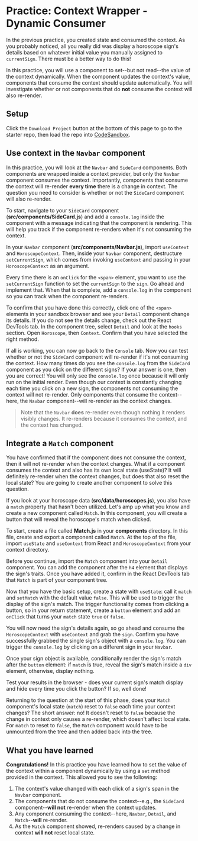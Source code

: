 # Practice: Context Wrapper - Dynamic Consumer

In the previous practice, you created state and consumed the context. As you
probably noticed, all you really did was display a horoscope sign's details
based on whatever initial value you manually assigned to `currentSign`. There
must be a better way to do this!

In this practice, you will use a component to set--but not read--the value of
the context dynamically. When the component updates the context's value,
components that consume the context should update automatically. You will
investigate whether or not components that do **not** consume the context will
also re-render.

## Setup

Click the `Download Project` button at the bottom of this page to go to the
starter repo, then load the repo into [CodeSandbox].

## Use context in the `Navbar` component

In this practice, you will look at the `Navbar` and `SideCard` components. Both
components are wrapped inside a context provider, but only the `Navbar`
component consumes the context. Importantly, components that consume the context
will re-render **every time** there is a change in context. The question you
need to consider is whether or not the `SideCard` component will also re-render.

To start, navigate to your `SideCard` component (__src/components/SideCard.js__)
and add a `console.log` inside the component with a message indicating that the
component is rendering. This will help you track if the component re-renders
when it's not consuming the context.

In your `Navbar` component (__src/components/Navbar.js__), import `useContext`
and `HoroscopeContext`. Then, inside your `Navbar` component, destructure
`setCurrentSign`, which comes from invoking `useContext` and passing in your
`HoroscopeContext` as an argument.

Every time there is an `onClick` for the `<span>` element, you want to use the
`setCurrentSign` function to set the `currentSign` to the `sign`. Go ahead and
implement that. When that is complete, add a `console.log` in the component so
you can track when the component re-renders.

To confirm that you have done this correctly, click one of the `<span>` elements
in your sandbox browser and see your `Detail` component change its details. If
you do not see the details change, check out the React DevTools tab. In the
component tree, select `Detail` and look at the `hooks` section. Open
`Horoscope`, then `Context`. Confirm that you have selected the right method.

If all is working, you can now go back to the `Console` tab. Now you can test
whether or not the `SideCard` component will re-render if it's not consuming the
context. How many times do you see the `console.log` from the `SideCard`
component as you click on the different signs? If your answer is one, then you
are correct! You will only see the `console.log` once because it will only run
on the initial render. Even though our context is constantly changing each time
you click on a new sign, the components not consuming the context will not
re-render. Only components that consume the context--here, the `Navbar`
component--will re-render as the context changes.

> Note that the `Navbar` **does** re-render even though nothing it renders
> visibly changes. It re-renders because it consumes the context, and the
> context has changed.

## Integrate a `Match` component

You have confirmed that if the component does not consume the context, then it
will not re-render when the context changes. What if a component consumes
the context and also has its own local state (useState)? It will definitely
re-render when the context changes, but does that also reset the local state?
You are going to create another component to solve this question.

If you look at your horoscope data (__src/data/horoscopes.js__), you also have a
`match` property that hasn't been utilized. Let's amp up what you know and
create a new component called `Match`. In this component, you will create a
button that will reveal the horoscope's match when clicked.

To start, create a file called __Match.js__ in your __components__ directory. In
this file, create and export a component called `Match`. At the top of the
file, import `useState` and `useContext` from React and `HoroscopeContext` from
your context directory.

Before you continue, import the `Match` component into your `Detail` component.
You can add the component after the `h4` element that displays the sign's
traits. Once you have added it, confirm in the React DevTools tab that `Match`
is part of your component tree.

Now that you have the basic setup, create a state with `useState`: call it
`match` and `setMatch` with the default value `false`. This will be used to
trigger the display of the sign's match. The trigger functionality comes from
clicking a button, so in your return statement, create a `button` element and
add an `onClick` that turns your `match` state `true` or `false`.

You will now need the sign's details again, so go ahead and consume the
`HoroscopeContext` with `useContext` and grab the `sign`. Confirm you have
successfully grabbed the single sign's object with a `console.log`. You can
trigger the `console.log` by clicking on a different sign in your `Navbar`.

Once your sign object is available, conditionally render the sign's match after
the `button` element: if `match` is true, reveal the sign's match inside a `div`
element, otherwise, display nothing.

Test your results in the browser - does your current sign's match display and
hide every time you click the button? If so, well done!

Returning to the question at the start of this phase, does your `Match`
component's local state (`match`) reset to `false` each time your context
changes? The short answer: no! It doesn't reset to `false` because the change in
context only causes a re-render, which doesn't affect local state. For `match`
to reset to `false`, the `Match` component would have to be unmounted from the
tree and then added back into the tree.

## What you have learned

**Congratulations!** In this practice you have learned how to set the value of
the context within a component dynamically by using a `set` method provided in
the context. This allowed you to see the following:

1. The context's value changed with each click of a sign's span in the `Navbar`
   component.
2. The components that do not consume the context--e.g., the `SideCard`
   component--**will not** re-render when the context updates.
3. Any component consuming the context--here, `Navbar`, `Detail`, and
   `Match`--**will** re-render.
4. As the `Match` component showed, re-renders caused by a change in context
   **will not** reset local state.

[CodeSandbox]: https://www.codesandbox.io